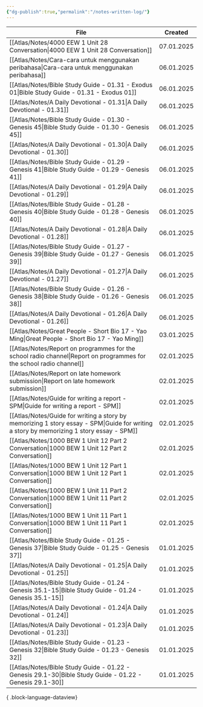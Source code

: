 ```yaml
---
{"dg-publish":true,"permalink":"/notes-written-log/"}
---
```


| File                                                                                                                                        | Created    |
| ------------------------------------------------------------------------------------------------------------------------------------------- | ---------- |
| [[Atlas/Notes/4000 EEW 1 Unit 28 Conversation\|4000 EEW 1 Unit 28 Conversation]]                                                         | 07.01.2025 |
| [[Atlas/Notes/Cara-cara untuk menggunakan peribahasa\|Cara-cara untuk menggunakan peribahasa]]                                           | 06.01.2025 |
| [[Atlas/Notes/Bible Study Guide - 01.31 - Exodus 01\|Bible Study Guide - 01.31 - Exodus 01]]                                             | 06.01.2025 |
| [[Atlas/Notes/A Daily Devotional - 01.31\|A Daily Devotional - 01.31]]                                                                   | 06.01.2025 |
| [[Atlas/Notes/Bible Study Guide - 01.30 - Genesis 45\|Bible Study Guide - 01.30 - Genesis 45]]                                           | 06.01.2025 |
| [[Atlas/Notes/A Daily Devotional - 01.30\|A Daily Devotional - 01.30]]                                                                   | 06.01.2025 |
| [[Atlas/Notes/Bible Study Guide - 01.29 - Genesis 41\|Bible Study Guide - 01.29 - Genesis 41]]                                           | 06.01.2025 |
| [[Atlas/Notes/A Daily Devotional - 01.29\|A Daily Devotional - 01.29]]                                                                   | 06.01.2025 |
| [[Atlas/Notes/Bible Study Guide - 01.28 - Genesis 40\|Bible Study Guide - 01.28 - Genesis 40]]                                           | 06.01.2025 |
| [[Atlas/Notes/A Daily Devotional - 01.28\|A Daily Devotional - 01.28]]                                                                   | 06.01.2025 |
| [[Atlas/Notes/Bible Study Guide - 01.27 - Genesis 39\|Bible Study Guide - 01.27 - Genesis 39]]                                           | 06.01.2025 |
| [[Atlas/Notes/A Daily Devotional - 01.27\|A Daily Devotional - 01.27]]                                                                   | 06.01.2025 |
| [[Atlas/Notes/Bible Study Guide - 01.26 - Genesis 38\|Bible Study Guide - 01.26 - Genesis 38]]                                           | 06.01.2025 |
| [[Atlas/Notes/A Daily Devotional - 01.26\|A Daily Devotional - 01.26]]                                                                   | 06.01.2025 |
| [[Atlas/Notes/Great People - Short Bio 17 - Yao Ming\|Great People - Short Bio 17 - Yao Ming]]                                           | 03.01.2025 |
| [[Atlas/Notes/Report on programmes for the school radio channel\|Report on programmes for the school radio channel]]                     | 02.01.2025 |
| [[Atlas/Notes/Report on late homework submission\|Report on late homework submission]]                                                   | 02.01.2025 |
| [[Atlas/Notes/Guide for writing a report - SPM\|Guide for writing a report - SPM]]                                                       | 02.01.2025 |
| [[Atlas/Notes/Guide for writing a story by memorizing 1 story essay - SPM\|Guide for writing a story by memorizing 1 story essay - SPM]] | 02.01.2025 |
| [[Atlas/Notes/1000 BEW 1 Unit 12 Part 2 Conversation\|1000 BEW 1 Unit 12 Part 2 Conversation]]                                           | 02.01.2025 |
| [[Atlas/Notes/1000 BEW 1 Unit 12 Part 1 Conversation\|1000 BEW 1 Unit 12 Part 1 Conversation]]                                           | 02.01.2025 |
| [[Atlas/Notes/1000 BEW 1 Unit 11 Part 2 Conversation\|1000 BEW 1 Unit 11 Part 2 Conversation]]                                           | 02.01.2025 |
| [[Atlas/Notes/1000 BEW 1 Unit 11 Part 1 Conversation\|1000 BEW 1 Unit 11 Part 1 Conversation]]                                           | 02.01.2025 |
| [[Atlas/Notes/Bible Study Guide - 01.25 - Genesis 37\|Bible Study Guide - 01.25 - Genesis 37]]                                           | 01.01.2025 |
| [[Atlas/Notes/A Daily Devotional - 01.25\|A Daily Devotional - 01.25]]                                                                   | 01.01.2025 |
| [[Atlas/Notes/Bible Study Guide - 01.24 - Genesis 35.1-15\|Bible Study Guide - 01.24 - Genesis 35.1-15]]                                 | 01.01.2025 |
| [[Atlas/Notes/A Daily Devotional - 01.24\|A Daily Devotional - 01.24]]                                                                   | 01.01.2025 |
| [[Atlas/Notes/A Daily Devotional - 01.23\|A Daily Devotional - 01.23]]                                                                   | 01.01.2025 |
| [[Atlas/Notes/Bible Study Guide - 01.23 - Genesis 32\|Bible Study Guide - 01.23 - Genesis 32]]                                           | 01.01.2025 |
| [[Atlas/Notes/Bible Study Guide - 01.22 - Genesis 29.1-30\|Bible Study Guide - 01.22 - Genesis 29.1-30]]                                 | 01.01.2025 |

{ .block-language-dataview}

